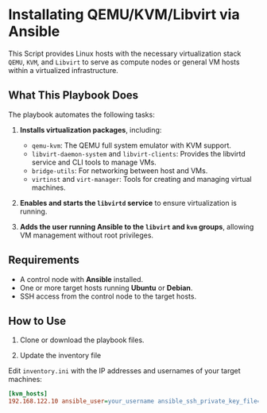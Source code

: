 # Installating QEMU/KVM/Libvirt via Ansible

This Script provides Linux hosts with the necessary virtualization stack `QEMU`, `KVM`, and `Libvirt` to serve as compute nodes or general VM hosts within a virtualized infrastructure.

## What This Playbook Does

The playbook automates the following tasks:

1. **Installs virtualization packages**, including:
   - `qemu-kvm`: The QEMU full system emulator with KVM support.
   - `libvirt-daemon-system` and `libvirt-clients`: Provides the libvirtd service and CLI tools to manage VMs.
   - `bridge-utils`: For networking between host and VMs.
   - `virtinst` and `virt-manager`: Tools for creating and managing virtual machines.

2. **Enables and starts the `libvirtd` service** to ensure virtualization is running.

3. **Adds the user running Ansible to the `libvirt` and `kvm` groups**, allowing VM management without root privileges.

## Requirements

- A control node with **Ansible** installed.
- One or more target hosts running **Ubuntu** or **Debian**.
- SSH access from the control node to the target hosts.

## How to Use

 1. Clone or download the playbook files.

 2. Update the inventory file

Edit `inventory.ini` with the IP addresses and usernames of your target machines:

```ini
[kvm_hosts]
192.168.122.10 ansible_user=your_username ansible_ssh_private_key_file=~/.ssh/id_rsa
